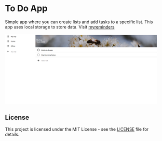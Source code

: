 # To Do App

Simple app where you can create lists and add tasks to a specific list.
This app uses local storage to store data.
Visit [myreminders](http://myreminders.surge.sh/)

![Screenshot](docs/images/screenshot.png)

## License

This project is licensed under the MIT License - see the [LICENSE](LICENSE) file for details.
